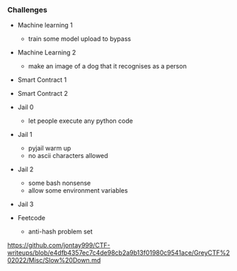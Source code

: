 ### Challenges

- Machine learning 1

  - train some model upload to bypass

- Machine Learning 2

  - make an image of a dog that it recognises as a person

- Smart Contract 1

- Smart Contract 2

- Jail 0

  - let people execute any python code

- Jail 1

  - pyjail warm up
  - no ascii characters allowed

- Jail 2

  - some bash nonsense
  - allow some environment variables

- Jail 3

- Feetcode
  - anti-hash problem set

https://github.com/jontay999/CTF-writeups/blob/e4dfb4357ec7c4de98cb2a9b13f01980c9541ace/GreyCTF%202022/Misc/Slow%20Down.md
